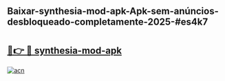 ## Baixar-synthesia-mod-apk-Apk-sem-anúncios-desbloqueado-completamente-2025-#es4k7

# <h2><a href="https://ainizakaria.my?title=synthesia-mod-apk&ref=22M">🔗👉 🔴 synthesia-mod-apk</a></h2>

[![acn](https://github.com/user-attachments/assets/0f9c940e-d8b0-45ae-aac7-cd30a18b3e1c)](https://ainizakaria.my?title=synthesia-mod-apk&ref=22M)

